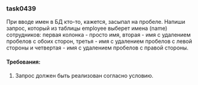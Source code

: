 
### task0439

При вводе имен в БД кто-то, кажется, засыпал на пробеле. Напиши запрос, который из таблицы employee выберет
имена (name) сотрудников: первая колонка - просто имя, вторая - имя с удалением пробелов с обоих сторон,
третья - имя с удалением пробелов с левой стороны и четвертая - имя с удалением пробелов с правой стороны.


#### Требования:
1.	Запрос должен быть реализован согласно условию.

